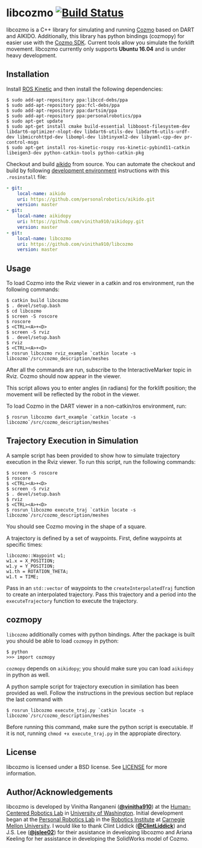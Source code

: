 # libcozmo [![Build Status](https://travis-ci.com/vinitha910/libcozmo.svg?branch=master)](https://travis-ci.com/vinitha910/libcozmo)

libcozmo is a C++ library for simulating and running [Cozmo](https://anki.com/en-us/cozmo) based on DART and AIKIDO. Additionally, this library has python bindings (cozmopy) for easier use with the [Cozmo SDK](http://cozmosdk.anki.com/docs/). Current tools allow you simulate the forklift movement. libcozmo currently only supports **Ubuntu 16.04** and is under heavy development. 

## Installation

Install [ROS Kinetic](http://wiki.ros.org/kinetic/Installation/Ubuntu) and then install the following dependencies:
```
$ sudo add-apt-repository ppa:libccd-debs/ppa
$ sudo add-apt-repository ppa:fcl-debs/ppa
$ sudo add-apt-repository ppa:dartsim/ppa
$ sudo add-apt-repository ppa:personalrobotics/ppa
$ sudo apt-get update
$ sudo apt-get install cmake build-essential libboost-filesystem-dev libdart6-optimizer-nlopt-dev libdart6-utils-dev libdart6-utils-urdf-dev libmicrohttpd-dev libompl-dev libtinyxml2-dev libyaml-cpp-dev pr-control-msgs
$ sudo apt-get install ros-kinetic-rospy ros-kinetic-pybind11-catkin libeigen3-dev python-catkin-tools python-catkin-pkg
```

Checkout and build [aikido](https://github.com/personalrobotics/aikido.git) from source. You can automate the checkout and build by following [development environment](https://personalrobotics.cs.washington.edu/software/development-environment)
instructions with this `.rosinstall` file:
```yaml
- git:
    local-name: aikido
    uri: https://github.com/personalrobotics/aikido.git
    version: master
- git:
    local-name: aikidopy
    uri: https://github.com/vinitha910/aikidopy.git
    version: master
- git:
    local-name: libcozmo
    uri: https://github.com/vinitha910/libcozmo
    version: master
```

## Usage
To load Cozmo into the Rviz viewer in a catkin and ros environment, run the following commands:
```shell
$ catkin build libcozmo
$ . devel/setup.bash
$ cd libcozmo
$ screen -S roscore
$ roscore
$ <CTRL><A>+<D>
$ screen -S rviz
$ . devel/setup.bash
$ rviz
$ <CTRL><A>+<D>
$ rosrun libcozmo rviz_example `catkin locate -s libcozmo`/src/cozmo_description/meshes
```
After all the commands are run, subscribe to the InteractiveMarker topic in Rviz. Cozmo should now appear in the viewer.

This script allows you to enter angles (in radians) for the forklift position; the movement will be reflected by the robot in the viewer.

To load Cozmo in the DART viewer in a non-catkin/ros environment, run:
```shell
$ rosrun libcozmo dart_example `catkin locate -s libcozmo`/src/cozmo_description/meshes`
```

## Trajectory Execution in Simulation

A sample script has been provided to show how to simulate trajectory execution in the Rviz viewer. To run this script, run the following commands:
```shell
$ screen -S roscore
$ roscore
$ <CTRL><A>+<D>
$ screen -S rviz
$ . devel/setup.bash
$ rviz
$ <CTRL><A>+<D>
$ rosrun libcozmo execute_traj `catkin locate -s libcozmo`/src/cozmo_description/meshes
```
You should see Cozmo moving in the shape of a square. 

A trajectory is defined by a set of waypoints. First, define waypoints at specific times:
```shell
libcozmo::Waypoint w1;
w1.x = X_POSITION;
w1.y = Y_POSITION;
w1.th = ROTATION_THETA;
w1.t = TIME;
```

Pass in an `std::vector` of waypoints to the `createInterpolatedTraj` function to create an interpolated trajectory. Pass this trajectory and a period into the `executeTrajectory` function to execute the trajectory.

## cozmopy 

`libcozmo` additionally comes with python bindings. After the package is built you should be able to load `cozmopy` in python:

```shell
$ python
>>> import cozmopy
```
`cozmopy` depends on `aikidopy`; you should make sure you can load `aikidopy` in python as well.

A python sample script for trajectory execution in similation has been provided as well. Follow the instructions in the previous section but replace the last command with

```shell
$ rosrun libcozmo execute_traj.py `catkin locate -s libcozmo`/src/cozmo_description/meshes` 
```

Before running this command, make sure the python script is executable. If it is not, running `chmod +x execute_traj.py` in the appropiate directory. 

## License
libcozmo is licensed under a BSD license. See [LICENSE](https://github.com/vinitha910/libcozmo/blob/master/LICENSE) for more information.

## Author/Acknowledgements
libcozmo is developed by Vinitha Ranganeni ([**@vinitha910**](https://github.com/vinitha910)) at the [Human-Centered Robotics Lab](https://hcrlab.cs.washington.edu/) in [University of Washington](https://www.cs.washington.edu/). Initial development began at the [Personal Robotics Lab](https://personalrobotics.ri.cmu.edu/) in the [Robotics Institute](http://ri.cmu.edu/) at [Carnegie Mellon University](http://www.cmu.edu/). I would like to thank Clint Liddick ([**@ClintLiddick**](https://github.com/ClintLiddick)) and J.S. Lee ([**@jslee02**](https://github.com/jslee02)) for their assistance in developing libcozmo and Ariana Keeling for her assistance in developing the SolidWorks model of Cozmo.

